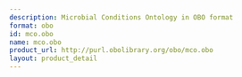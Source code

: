 ```yaml
---
description: Microbial Conditions Ontology in OBO format
format: obo
id: mco.obo
name: mco.obo
product_url: http://purl.obolibrary.org/obo/mco.obo
layout: product_detail
---
```

